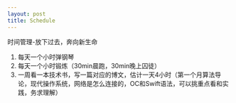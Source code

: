 ```yaml
---
layout: post
title: Schedule
---
```


时间管理-放下过去，奔向新生命

1. 每天一个小时弹钢琴
2. 每天一个小时锻炼（30min晨跑，30min晚上囚徒）
3. 一周看一本技术书，写一篇对应的博文，估计一天4小时（第一个月算法导论，现代操作系统，网络是怎么连接的，OC和Swift语法，可以挑重点看和实践，务求理解）

